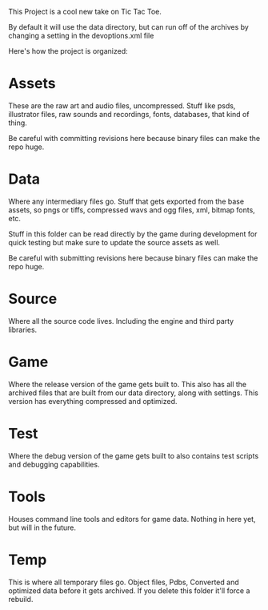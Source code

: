 This Project is a cool new take on Tic Tac Toe.

By default it will use the data directory, but can run off of the archives by
changing a setting in the devoptions.xml file

Here's how the project is organized:

Assets
=====

These are the raw art and audio files, uncompressed. Stuff like psds,
illustrator files, raw sounds and recordings, fonts, databases, that kind of thing.

Be careful with committing revisions here because binary files can make the repo huge.

Data
=====
Where any intermediary files go. Stuff that gets exported from the base
assets, so pngs or tiffs, compressed wavs and ogg files, xml, bitmap fonts, etc.

Stuff in this folder can be read directly by the game during development for
quick testing but make sure to update the source assets as well.

Be careful with submitting revisions here because binary files can make the repo huge.

Source
=====
Where all the source code lives. Including the engine and third party libraries.

Game
=====

Where the release version of the game gets built to. This also has all the archived
files that are built from our data directory, along with settings. This version has
everything compressed and optimized.

Test
=====

Where the debug version of the game gets built to also contains test scripts and debugging capabilities.

Tools
=====
Houses command line tools and editors for game data. Nothing in here yet, but will in the future.

Temp
=====
This is where all temporary files go. Object files, Pdbs, Converted and optimized data before it gets archived.
If you delete this folder it'll force a rebuild.